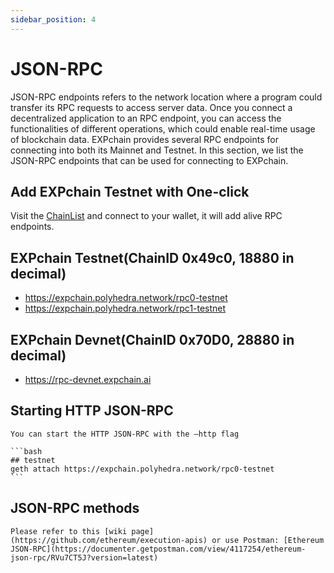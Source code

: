 ```yaml
---
sidebar_position: 4
---
```


# JSON-RPC

JSON-RPC endpoints refers to the network location where a program could transfer its RPC requests to access server data. Once you connect a decentralized application to an RPC endpoint, you can access the functionalities of different operations, which could enable real-time usage of blockchain data. EXPchain provides several RPC endpoints for connecting into both its Mainnet and Testnet. In this section, we list the JSON-RPC endpoints that can be used for connecting to EXPchain.

## Add EXPchain Testnet with One-click

Visit the [ChainList](https://chainlist.org/chain/18880) and connect to your wallet, it will add alive RPC endpoints.

## EXPchain Testnet(ChainID 0x49c0, 18880 in decimal)
- https://expchain.polyhedra.network/rpc0-testnet
- https://expchain.polyhedra.network/rpc1-testnet

## EXPchain Devnet(ChainID 0x70D0, 28880 in decimal)
- https://rpc-devnet.expchain.ai

## Starting HTTP JSON-RPC

    You can start the HTTP JSON-RPC with the –http flag

    ```bash
    ## testnet
    geth attach https://expchain.polyhedra.network/rpc0-testnet
    ```

## JSON-RPC methods

    Please refer to this [wiki page](https://github.com/ethereum/execution-apis) or use Postman: [Ethereum JSON-RPC](https://documenter.getpostman.com/view/4117254/ethereum-json-rpc/RVu7CT5J?version=latest)
